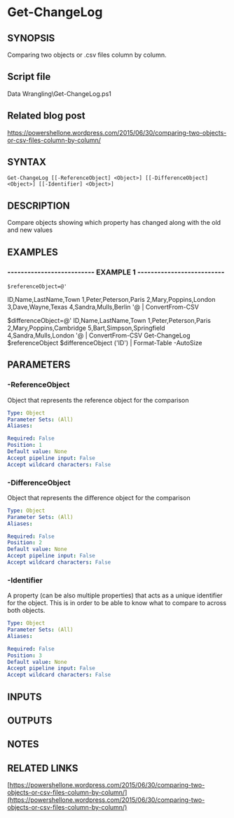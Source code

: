 # Get-ChangeLog

## SYNOPSIS
Comparing two objects or .csv files column by column.

## Script file
Data Wrangling\Get-ChangeLog.ps1

## Related blog post
https://powershellone.wordpress.com/2015/06/30/comparing-two-objects-or-csv-files-column-by-column/

## SYNTAX

```
Get-ChangeLog [[-ReferenceObject] <Object>] [[-DifferenceObject] <Object>] [[-Identifier] <Object>]
```

## DESCRIPTION
Compare objects showing which property has changed along with the old and new values

## EXAMPLES

### -------------------------- EXAMPLE 1 --------------------------
```
$referenceObject=@'
```

ID,Name,LastName,Town
    1,Peter,Peterson,Paris
    2,Mary,Poppins,London
    3,Dave,Wayne,Texas
    4,Sandra,Mulls,Berlin
'@ | ConvertFrom-CSV

$differenceObject=@'
    ID,Name,LastName,Town
    1,Peter,Peterson,Paris
    2,Mary,Poppins,Cambridge
    5,Bart,Simpson,Springfield
    4,Sandra,Mulls,London
'@ | ConvertFrom-CSV
Get-ChangeLog $referenceObject $differenceObject ('ID') | Format-Table -AutoSize

## PARAMETERS

### -ReferenceObject
Object that represents the reference object for the comparison

```yaml
Type: Object
Parameter Sets: (All)
Aliases: 

Required: False
Position: 1
Default value: None
Accept pipeline input: False
Accept wildcard characters: False
```

### -DifferenceObject
Object that represents the difference object for the comparison

```yaml
Type: Object
Parameter Sets: (All)
Aliases: 

Required: False
Position: 2
Default value: None
Accept pipeline input: False
Accept wildcard characters: False
```

### -Identifier
A property (can be also multiple properties) that acts as a unique identifier for the object.
      This is in order to be able to know what to compare to across both objects.

```yaml
Type: Object
Parameter Sets: (All)
Aliases: 

Required: False
Position: 3
Default value: None
Accept pipeline input: False
Accept wildcard characters: False
```

## INPUTS

## OUTPUTS

## NOTES

## RELATED LINKS

[https://powershellone.wordpress.com/2015/06/30/comparing-two-objects-or-csv-files-column-by-column/](https://powershellone.wordpress.com/2015/06/30/comparing-two-objects-or-csv-files-column-by-column/)

